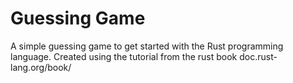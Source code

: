 # Guessing Game
A simple guessing game to get started with the Rust programming language.
Created using the tutorial from the rust book doc.rust-lang.org/book/

